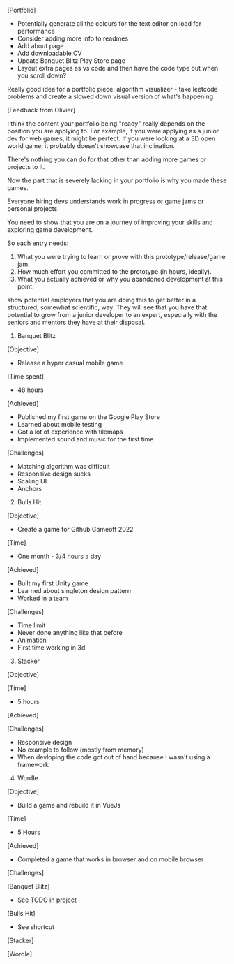 [Portfolio]

- Potentially generate all the colours for the text editor on load for performance
- Consider adding more info to readmes
- Add about page
- Add downloadable CV
- Update Banquet Blitz Play Store page
- Layout extra pages as vs code and then have the code type out when you scroll down?

Really good idea for a portfolio piece: algorithm visualizer - take leetcode problems and create a slowed down visual version of what's happening.

[Feedback from Olivier]

I think the content your portfolio being "ready" really depends on the position you are applying to. For example, if you were applying as a junior dev for web games, it might be perfect. If you were looking at a 3D open world game, it probably doesn't showcase that inclination.

There's nothing you can do for that other than adding more games or projects to it.

Now the part that is severely lacking in your portfolio is why you made these games.

Everyone hiring devs understands work in progress or game jams or personal projects.

You need to show that you are on a journey of improving your skills and exploring game development.

So each entry needs:

1. What you were trying to learn or prove with this prototype/release/game jam.
2. How much effort you committed to the prototype (in hours, ideally).
3. What you actually achieved or why you abandoned development at this point.

show potential employers that you are doing this to get better in a structured, somewhat scientific, way. They will see that you have that potential to grow from a junior developer to an expert, especially with the seniors and mentors they have at their disposal.

1. Banquet Blitz

[Objective]

- Release a hyper casual mobile game

[Time spent]

- 48 hours

[Achieved]

- Published my first game on the Google Play Store
- Learned about mobile testing
- Got a lot of experience with tilemaps
- Implemented sound and music for the first time

[Challenges]

- Matching algorithm was difficult
- Responsive design sucks
- Scaling UI
- Anchors

2. Bulls Hit

[Objective]

- Create a game for Github Gameoff 2022

[Time]

- One month - 3/4 hours a day

[Achieved]

- Built my first Unity game
- Learned about singleton design pattern
- Worked in a team

[Challenges]

- Time limit
- Never done anything like that before
- Animation
- First time working in 3d

3. Stacker

[Objective]

[Time]

- 5 hours

[Achieved]

[Challenges]

- Responsive design
- No example to follow (mostly from memory)
- When devloping the code got out of hand because I wasn't using a framework

4. Wordle

[Objective]

- Build a game and rebuild it in VueJs

[Time]

- 5 Hours

[Achieved]

- Completed a game that works in browser and on mobile browser

[Challenges]

[Banquet Blitz]

- See TODO in project

[Bulls Hit]

- See shortcut

[Stacker]

[Wordle]

